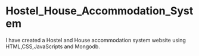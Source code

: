 # Hostel_House_Accommodation_System
I have created a Hostel and House accommodation system website using HTML,CSS,JavaScripts and Mongodb.
